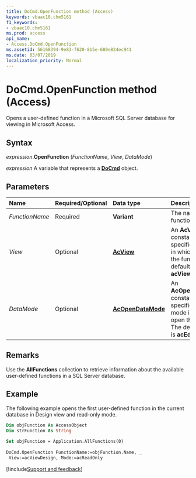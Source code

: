 ```yaml
---
title: DoCmd.OpenFunction method (Access)
keywords: vbaac10.chm5161
f1_keywords:
- vbaac10.chm5161
ms.prod: access
api_name:
- Access.DoCmd.OpenFunction
ms.assetid: 56168394-9e83-f620-8b5e-680e824ec941
ms.date: 03/07/2019
localization_priority: Normal
---
```



# DoCmd.OpenFunction method (Access)

Opens a user-defined function in a Microsoft SQL Server database for viewing in Microsoft Access.


## Syntax

_expression_.**OpenFunction** (_FunctionName_, _View_, _DataMode_)

_expression_ A variable that represents a **[DoCmd](Access.DoCmd.md)** object.


## Parameters

|Name|Required/Optional|Data type|Description|
|:-----|:-----|:-----|:-----|
| _FunctionName_|Required|**Variant**|The name of the function to open.|
| _View_|Optional|**[AcView](Access.AcView.md)**|An **AcView** constant that specifies the view in which to open the function. The default value is **acViewNormal**.|
| _DataMode_|Optional|**[AcOpenDataMode](Access.AcOpenDataMode.md)**|An **AcOpenDataMode** constant that specifies the mode in which to open the function. The default value is **acEdit**.|

## Remarks

Use the **AllFunctions** collection to retrieve information about the available user-defined functions in a SQL Server database.


## Example

The following example opens the first user-defined function in the current database in Design view and read-only mode.

```vb
Dim objFunction As AccessObject 
Dim strFunction As String 
 
Set objFunction = Application.AllFunctions(0) 
 
DoCmd.OpenFunction FunctionName:=objFunction.Name, _ 
 View:=acViewDesign, Mode:=acReadOnly 

```




[!include[Support and feedback](~/includes/feedback-boilerplate.md)]